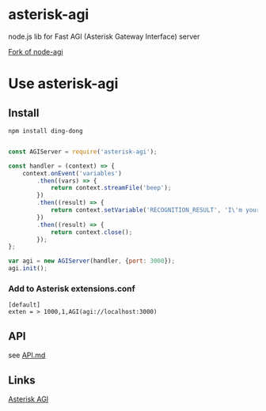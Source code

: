 # asterisk-agi



node.js lib for Fast AGI (Asterisk Gateway Interface) server

[Fork of node-agi](http://github.com/brianc/node-agi)


Use asterisk-agi
=============


## Install

```
npm install ding-dong

```

`````javascript

const AGIServer = require('asterisk-agi');

const handler = (context) => {
    context.onEvent('variables')
        .then((vars) => {
            return context.streamFile('beep');
        })
        .then((result) => {
            return context.setVariable('RECOGNITION_RESULT', 'I\'m your father, Luc');
        })
        .then((result) => {
            return context.close();
        });
};

var agi = new AGIServer(handler, {port: 3000});
agi.init();

`````

### Add to Asterisk extensions.conf

`````
[default]
exten = > 1000,1,AGI(agi://localhost:3000)
`````

## API 

see [API.md](API.md)


## Links

[Asterisk AGI](https://wiki.asterisk.org/wiki/display/AST/Asterisk+13+AGI+Commands)